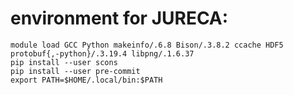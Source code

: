 # environment for JURECA:

```
module load GCC Python makeinfo/.6.8 Bison/.3.8.2 ccache HDF5 protobuf{,-python}/.3.19.4 libpng/.1.6.37
pip install --user scons
pip install --user pre-commit
export PATH=$HOME/.local/bin:$PATH
```
